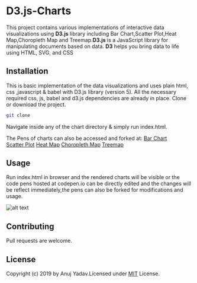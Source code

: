 # D3.js-Charts

This project contains various implementations of interactive data visualizations using **D3.js** library including Bar Chart,Scatter Plot,Heat Map,Choropleth Map and Treemap.**D3.js** is a JavaScript library for manipulating documents based on data. **D3** helps you bring data to life using HTML, SVG, and CSS

## Installation
This is basic implementation of the data visualizations and uses plain html, css ,javascript & babel with D3.js library (version 5). All the necessary required css, js, babel and d3.js dependencies are already in place.
Clone or download the project.
```bash
git clone
```
 Navigate inside any of the chart directory & simply run index.html.
 
 The Pens of charts can also be accessed and forked at: 
 [Bar Chart](https://codepen.io/yadavanuj1996/pen/zgdZYG)  				
 [Scatter Plot](https://codepen.io/yadavanuj1996/pen/PMQEeW)
 [Heat Map](https://codepen.io/yadavanuj1996/pen/mdbVgGb)
 [Choropleth Map](https://codepen.io/yadavanuj1996/pen/WNewBWM)
 [Treemap ](https://codepen.io/yadavanuj1996/pen/wvwzmJq)

## Usage
Run index.html in browser and the rendered charts will be visible or the code pens hosted at codepen.io  can be directly edited and the changes will be reflect immediately,the pens can also be forked for modifications and usage.

![alt text][logo]

[logo]:https://i.ibb.co/K2B2jwN/pjimage.jpg 


## Contributing
Pull requests are welcome. 

## License
Copyright (c) 2019 by Anuj Yadav.Licensed under [MIT](https://choosealicense.com/licenses/mit/) License.
